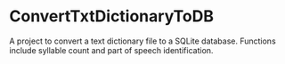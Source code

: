 # ConvertTxtDictionaryToDB
A project to convert a text dictionary file to a SQLite database. Functions include syllable count and part of speech identification.
